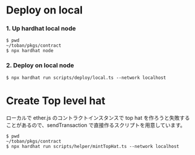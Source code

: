 # Deploy on local

### 1. Up hardhat local node

```
$ pwd
~/toban/pkgs/contract
$ npx hardhat node
```

### 2. Deploy on local node

```
$ npx hardhat run scripts/deploy/local.ts --network localhost
```

# Create Top level hat

ローカルで ether.js のコントラクトインスタンスで top hat を作ろうと失敗することがあるので、sendTransaction で直接作るスクリプトを用意しています。

```
$ pwd
~/toban/pkgs/contract
$ npx hardhat run scripts/helper/mintTopHat.ts --network localhost
```
